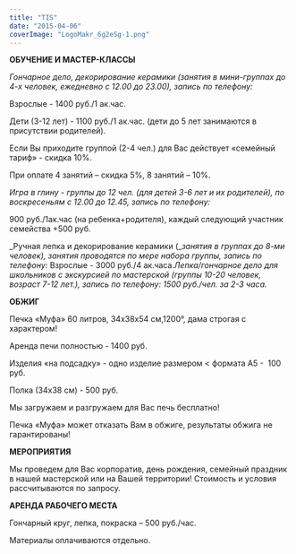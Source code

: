 ```yaml
---
title: "TIS"
date: "2015-04-06"
coverImage: "LogoMakr_6g2eSg-1.png"
---
```


**ОБУЧЕНИЕ И МАСТЕР-КЛАССЫ**

_Гончарное дело, декорирование керамики (занятия в мини-группах до 4-х человек, ежедневно с 12.00 до 23.00), запись по телефону:_

Взрослые - 1400 руб./1 ак.час.

Дети (3-12 лет) - 1100 руб./1 ак.час. (дети до 5 лет занимаются в присутствии родителей).

Если Вы приходите группой (2-4 чел.) для Вас действует «семейный тариф» - скидка 10%.

При оплате 4 занятий – скидка 5%, 8 занятий – 10%.

_Игра в глину - группы до 12 чел. (для детей 3-6 лет и их родителей), по воскресеньям с 12.00 до 12.45, запись по телефону:_

900 руб./1ак.час (на ребенка+родителя), каждый следующий участник семейства +500 руб.

_Ручная лепка и декорирование керамики (__занятия в_ _группах до 8-ми человек), занятия проводятся по мере набора группы, запись по телефону:_ Взрослые - 3000 руб./4 ак.часа._Лепка/гончарное дело для школьников с экскурсией по мастерской (группы 10-20 человек, возраст 7-12 лет.), запись по телефону:_ _1500 руб./чел. за 2-3 часа._

**ОБЖИГ**

Печка «Муфа» 60 литров, 34х38х54 см,1200°, дама строгая с характером!

Аренда печи полностью - 1400 руб.

Изделия «на подсадку» - одно изделие размером < формата А5 -  100 руб.

Полка (34х38 см) - 500 руб.

Мы загружаем и разгружаем для Вас печь бесплатно!

Печка «Муфа» может отказать Вам в обжиге, результаты обжига не гарантированы!

**МЕРОПРИЯТИЯ**

Мы проведем для Вас корпоратив, день рождения, семейный праздник в нашей мастерской или на Вашей территории! Стоимость и условия рассчитываются по запросу.

**АРЕНДА РАБОЧЕГО МЕСТА**

Гончарный круг, лепка, покраска – 500 руб./час.

Материалы оплачиваются отдельно.
